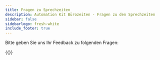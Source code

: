 ```yaml
---
title: Fragen zu Sprechzeiten
description: Automation Kit Bürozeiten - Fragen zu den Sprechzeiten
sidebar: false
sidebarlogo: fresh-white
include_footer: true
---
```

Bitte geben Sie uns Ihr Feedback zu folgenden Fragen:

{{<questions showNavigationButtons=false >}}
